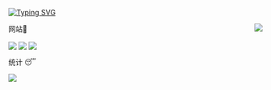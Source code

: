 <a href="https://git.io/typing-svg"><img src="https://readme-typing-svg.herokuapp.com?font=Jersey+15&size=40&pause=1000&center=true&width=435&lines=Gebilaowang66662" alt="Typing SVG" /></a>

网站🤖
<img align="right" src="https://count.getloli.com/get/@:gebilaowang66662?theme=rule34">

<a href="https://space.bilibili.com/13968192" target="_blank"><img  align=center src="https://img.shields.io/badge/Bilbil-B站-%23e622a7?style=flat"/></a>  <a href="https://tieba.baidu.com/p/9204495875?pid=151026537815&cid=0#151026537815" target="_blank"><img  align=center src="https://img.shields.io/badge/Tieba-贴吧-%231396d2?style=flat"/></a>  <a href="https://steamcommunity.com/profiles/76561198843747783/myworkshopfiles/?appid=431960" target="_blank"><img  align=center src="https://img.shields.io/badge/SteamWorkshop-Steam创意工坊-%230055aa?style=flat"/></a>

统计 😴

<img   align="center" src="https://github-readme-stats.vercel.app/api?username=gebilaowang66662&locale=cn&line_height=33&show_icons=true&hide=&theme=dark&rank_icon=default"/>
